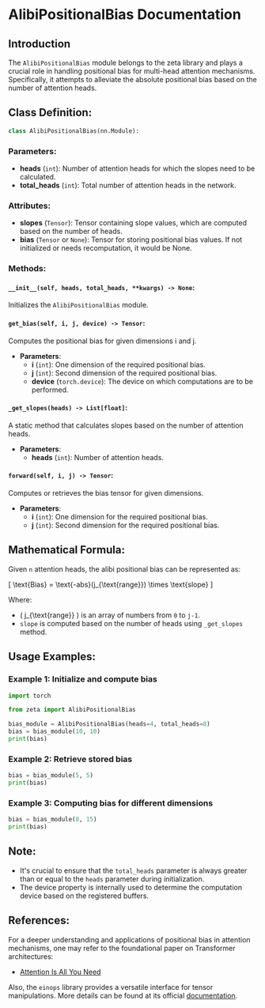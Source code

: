 # AlibiPositionalBias Documentation

## Introduction

The `AlibiPositionalBias` module belongs to the zeta library and plays a crucial role in handling positional bias for multi-head attention mechanisms. Specifically, it attempts to alleviate the absolute positional bias based on the number of attention heads.

## Class Definition:

```python
class AlibiPositionalBias(nn.Module):
```

### Parameters:
- **heads** (`int`): Number of attention heads for which the slopes need to be calculated.
- **total_heads** (`int`): Total number of attention heads in the network.

### Attributes:
- **slopes** (`Tensor`): Tensor containing slope values, which are computed based on the number of heads.
- **bias** (`Tensor` or `None`): Tensor for storing positional bias values. If not initialized or needs recomputation, it would be None.

### Methods:
#### `__init__(self, heads, total_heads, **kwargs) -> None`:
Initializes the `AlibiPositionalBias` module.

#### `get_bias(self, i, j, device) -> Tensor`:
Computes the positional bias for given dimensions i and j.

- **Parameters**:
  - **i** (`int`): One dimension of the required positional bias.
  - **j** (`int`): Second dimension of the required positional bias.
  - **device** (`torch.device`): The device on which computations are to be performed.

#### `_get_slopes(heads) -> List[float]`:
A static method that calculates slopes based on the number of attention heads.

- **Parameters**:
  - **heads** (`int`): Number of attention heads.

#### `forward(self, i, j) -> Tensor`:
Computes or retrieves the bias tensor for given dimensions.

- **Parameters**:
  - **i** (`int`): One dimension for the required positional bias.
  - **j** (`int`): Second dimension for the required positional bias.

## Mathematical Formula:

Given `n` attention heads, the alibi positional bias can be represented as:

\[ \text{Bias} = \text{-abs}(j_{\text{range}}) \times \text{slope} \]

Where:
- \( j_{\text{range}} \) is an array of numbers from `0` to `j-1`.
- `slope` is computed based on the number of heads using `_get_slopes` method.

## Usage Examples:

### Example 1: Initialize and compute bias
```python
import torch

from zeta import AlibiPositionalBias

bias_module = AlibiPositionalBias(heads=4, total_heads=8)
bias = bias_module(10, 10)
print(bias)
```

### Example 2: Retrieve stored bias
```python
bias = bias_module(5, 5)
print(bias)
```

### Example 3: Computing bias for different dimensions
```python
bias = bias_module(8, 15)
print(bias)
```

## Note:

- It's crucial to ensure that the `total_heads` parameter is always greater than or equal to the `heads` parameter during initialization.
- The device property is internally used to determine the computation device based on the registered buffers.

## References:

For a deeper understanding and applications of positional bias in attention mechanisms, one may refer to the foundational paper on Transformer architectures:
- [Attention Is All You Need](https://arxiv.org/abs/1706.03762)

Also, the `einops` library provides a versatile interface for tensor manipulations. More details can be found at its official [documentation](https://einops.rocks/).
